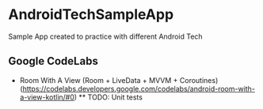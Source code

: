 # AndroidTechSampleApp
Sample App created to practice with different Android Tech

## Google CodeLabs
* Room With A View (Room + LiveData + MVVM + Coroutines) (https://codelabs.developers.google.com/codelabs/android-room-with-a-view-kotlin/#0)
** TODO: Unit tests
